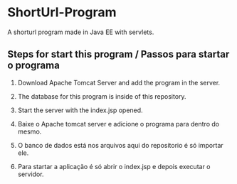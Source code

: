 # ShortUrl-Program
A shorturl program made in Java EE with servlets.

<h2>Steps for start this program / Passos para startar o programa</h2>

1. Download Apache Tomcat Server and add the program in the server.
2. The database for this program is inside of this repository.
3. Start the server with the index.jsp opened.

1. Baixe o Apache tomcat server e adicione o programa para dentro do mesmo.
2. O banco de dados está nos arquivos aqui do repositorio é só importar ele.
3. Para startar a aplicação é só abrir o index.jsp e depois executar o servidor.


